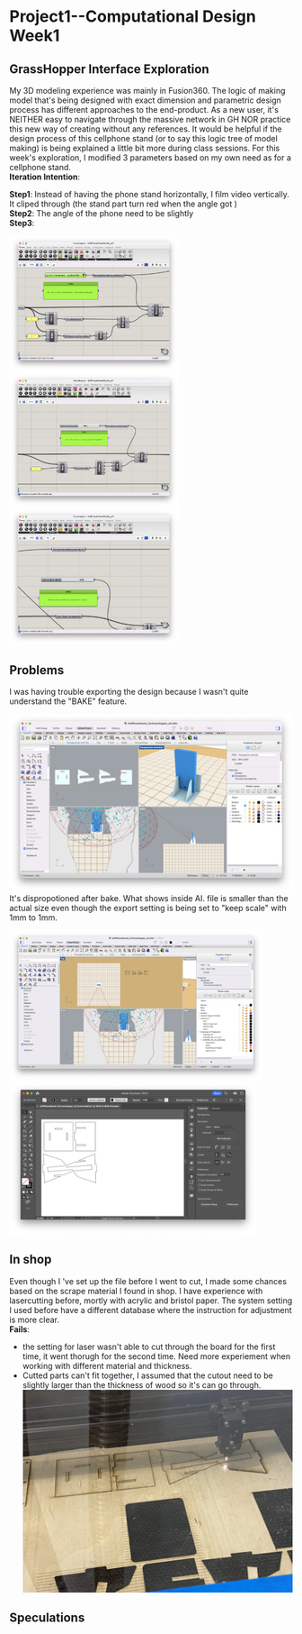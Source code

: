 # Project1--Computational Design Week1
## GrassHopper Interface Exploration ##
My 3D modeling experience was mainly in Fusion360. The logic of making model that's being designed with exact dimension and parametric design process has different approaches to the end-product. As a new user, it's NEITHER easy to navigate through the massive network in GH NOR practice this new way of creating without any references. It would be helpful if the design process of this cellphone stand (or to say this logic tree of model making) is being explained a little bit more during class sessions. For this week's exploration, I modified 3 parameters based on my own need as for a cellphone stand.   
**Iteration Intention**: 

**Step1**: Instead of having the phone stand horizontally, I film video vertically. 
It cliped through (the stand part turn red when the angle got )  
**Step2**: The angle of the phone need to be slightly   
**Step3**:

<img width=300 src="GHP01.png"><img width=300 src="GHP02.png"><img width=300 src="GHP03.png">


## Problems ##
I was having trouble exporting the design because I wasn't quite understand the "BAKE" feature.

![alt text](AfterChange.png)
It's dispropotioned after bake. What shows inside AI. file is smaller than the actual size even though the export setting is being set to "keep scale" with 1mm to 1mm. 

<img width=450 src="AfterBake.png"> <img height=270 src="LasercutSetup.png">

## In shop ##
Even though I 've set up the file before I went to cut, I made some chances based on the scrape material I found in shop. 
I have experience with lasercutting before, mortly with acrylic and bristol paper. The system setting I used before have a different database where the instruction for adjustment is more clear.   
**Fails**:
- the setting for laser wasn't able to cut through the board for the first time, it went thorugh for the second time. Need more experiement when working with different material and thickness.
- Cutted parts can't fit together, I assumed that the cutout need to be slightly larger than the thickness of wood so it's can go through. 
![alt text](Lasercut.jpg)
## Speculations ##
